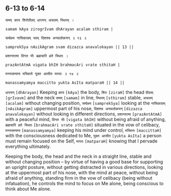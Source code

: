 ## 6-13 to 6-14


```shloka-sa
समम् काय शिरोग्रीवम् धारयन् अचलम् स्थिरम् ।
```
```shloka-sa-hk
samam kAya zirogrIvam dhArayan acalam sthiram |
```
```shloka-sa
सम्प्रेक्ष्य नासिकाग्रम् स्वम् दिशश्च अनवलोकयन् ॥ १३ ॥
```
```shloka-sa-hk
samprekSya nAsikAgram svam dizazca anavalokayan || 13 ||
```

```shloka-sa
प्रशान्तात्मा विगत भीः ब्रह्मचारि व्रते स्थितः ।
```
```shloka-sa-hk
prazAntAtmA vigata bhIH brahmacAri vrate sthitaH |
```
```shloka-sa
मनस्सम्यम्य मच्चित्तो युक्त आसीत मत्परः ॥ १४ ॥
```
```shloka-sa-hk
manassamyamya maccitto yukta AsIta matparaH || 14 ||
```

`धारयन्` `[dhArayan]` Keeping `काय` `[kAya]` the body, `शिरः` `[ziraH]` the head `ग्रीवव्म्` `[grIvavm]` and the neck `समम्` `[samam]` in line, `स्थिरम्` `[sthiram]` stable, `अचलम्` `[acalam]` without changing position, `सम्प्रेक्ष्य` `[samprekSya]` looking at the `नासिकाग्रम्` `[nAsikAgram]` uppermost part of his nose, `दिशश्च अनवलोकयन्` `[dizazca anavalokayan]` without looking in different directions, `प्रशान्तात्मा` `[prazAntAtmA]` with a peaceful mind, `विगत भीः` `[vigata bhIH]` without being afraid of anything, `ब्रह्मचारि व्रते स्थितः` `[brahmacAri vrate sthitaH]` situated in the vow of celibacy, `मनस्सम्यम्य` `[manassamyamya]` keeping his mind under control, `मच्चित्तः` `[maccittaH]` with the consciousness dedicated to Me, `युक्त आसीत` `[yukta AsIta]` a person must remain focused on the Self, `मत्परः` `[matparaH]` knowing that I pervade everything ultimately.

Keeping the body, the head and the neck in a straight line, stable and without changing position – by virtue of having a good base for supporting an upright posture, without getting distracted in various directions, looking at the uppermost part of his nose, with the mind at peace, without being afraid of anything, standing firm in the vow of celibacy (being without infatuation), he controls the mind to focus on Me alone, being conscious to think about Me alone.

